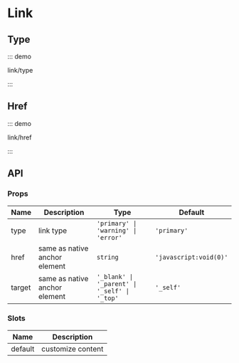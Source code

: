 # Link

## Type

::: demo

link/type

:::

## Href

::: demo

link/href

:::

## API

### Props

| Name   | Description                   | Type                                         | Default                |
| ------ | ----------------------------- | -------------------------------------------- | ---------------------- |
| type   | link type                     | `'primary' \| 'warning' \| 'error'`          | `'primary'`            |
| href   | same as native anchor element | `string`                                     | `'javascript:void(0)'` |
| target | same as native anchor element | `'_blank' \| '_parent' \| '_self' \| '_top'` | `'_self'`              |

### Slots

| Name    | Description       |
| ------- | ----------------- |
| default | customize content |
